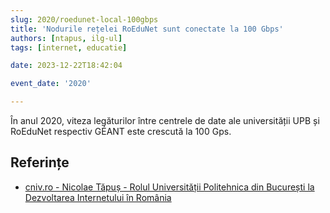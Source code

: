 ```yaml
---
slug: 2020/roedunet-local-100gbps
title: 'Nodurile rețelei RoEduNet sunt conectate la 100 Gbps'
authors: [ntapus, ilg-ul]
tags: [internet, educatie]

date: 2023-12-22T18:42:04

event_date: '2020'

---
```


În anul 2020, viteza legăturilor între centrele de date ale universității
UPB și RoEduNet respectiv GÉANT este crescută la 100 Gps.

<!-- truncate -->

## Referințe

- [cniv.ro - Nicolae Tăpuș - Rolul Universității Politehnica din București la Dezvoltarea Internetului în România](https://cniv.ro/documents/26/CNIV_Volum_Aniversar_2023_-_Versiune_Online_DPxioQg.pdf)
